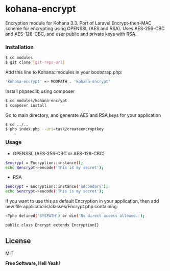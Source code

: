 # kohana-encrypt
Encryption module for Kohana 3.3. Port of Laravel Encrypt-then-MAC scheme for encrypting using OPENSSL (AES and RSA).
Uses AES-256-CBC and AES-128-CBC, and user public and private keys with RSA.

### Installation

```sh
$ cd modules
$ git clone [git-repo-url]
```
Add this line to Kohana::modules in your bootstrap.php:
```sh
'kohana-encrypt' => MODPATH . 'kohana-encrypt'
```
Install phpseclib using composer
```sh
$ cd modules/kohana-encrypt
$ composer install
```
Go to main directory, and generate AES and RSA keys for your application
```sh
$ cd ../..
$ php index.php --uri=task/createencryptkey
```
### Usage
* OPENSSL (AES-256-CBC or AES-128-CBC)
```sh
$encrypt = Encryption::instance();
echo $encrypt->encode('This is my secret');
```
* RSA
```sh
$encrypt = Encryption::instance('secondary');
echo $encrypt->encode('This is my secret');
```

If you want to use this as default Encryption in your application,
then add new file applications/classes/Encrypt.php containing:

```sh
<?php defined('SYSPATH') or die('No direct access allowed.');

public class Encrypt extends Encryption{}
```

License
----

MIT


**Free Software, Hell Yeah!**
